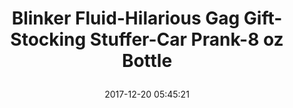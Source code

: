 ---
title: > #shorten me
  Blinker Fluid-Hilarious Gag Gift-Stocking Stuffer-Car Prank-8 oz Bottle
name: >
  Blinker Fluid-Hilarious Gag Gift-Stocking Stuffer-Car Prank-8 oz Bottle
date: "2017-12-20 05:45:21"
buy_now: "https://www.amazon.com/Blinker-Fluid-Hilarious-Gift-Stocking-Stuffer-Car-Prank-8/dp/B06ZXSKDZG?SubscriptionId=AKIAIA5RBQIWQVTCUEUQ&tag=coldcutdeals-20&linkCode=xm2&camp=2025&creative=165953&creativeASIN=B06ZXSKDZG"
description_markdown: >-

  - Comes in an empty 8 oz bottle, dimensions are 5 x 4.2 x 1.6 inches

  - Lights running low? Need a boost in brightness? Get your car's headlights shining bright with Saltiel Good's Blinker Fluid!

  - Hilarious gag gift for the whole family!

  - Local mechanic shorting you on your fluid fill ups? Need a reliable product? Get yourself a bottle of Saltiel Good's Blinker Fluid!

  - PREMIUM BLINKER FLUID SUITABLE FOR ALL TYPES OF VEHICLES


tweet_id_str: "943356628069486594"
price: "$19.99"
list_price: "undefined"
deal_price: "undefined"
you_save: "undefined"
asin: "B06ZXSKDZG"
image: "https://images-na.ssl-images-amazon.com/images/I/415O9E2-DLL.jpg"
---